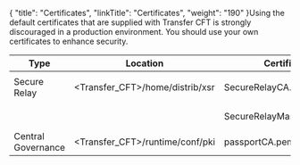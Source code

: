{
    "title": "Certificates",
    "linkTitle": "Certificates",
    "weight": "190"
}Using the default certificates that are supplied with Transfer CFT is strongly discouraged in a production environment. You should use your own certificates to enhance security.

<table data-cellspacing="0">
<thead>
<tr class="header">
<th>Type</th>
<th>Location</th>
<th>Certificate</th>
<th>Expires</th>
</tr>
</thead>
<tbody>
<tr class="odd">
<td><span>Secure Relay</span></td>
<td>&lt;Transfer_CFT&gt;/home/distrib/xsr</td>
<td><p>SecureRelayCA.pem</p></td>
<td>November 2021</td>
</tr>
<tr class="even">
<td> </td>
<td> </td>
<td>SecureRelayMasterAgent.p12</td>
<td>November 2021</td>
</tr>
<tr class="odd">
<td><span>Central Governance</span></td>
<td>&lt;Transfer_CFT&gt;/runtime/conf/pki</td>
<td>passportCA.pem</td>
<td>November 2019</td>
</tr>
</tbody>
</table>
